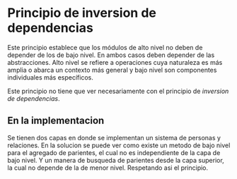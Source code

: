 # Principio de inversion de dependencias

Este principio establece que los módulos de alto nivel no deben de depender de los de bajo nivel. En ambos casos deben 
depender de las abstracciones. Alto nivel se refiere a operaciones cuya naturaleza es más amplia o abarca un contexto 
más general y bajo nivel son componentes individuales más específicos. 

Este principio no tiene que ver necesariamente con el principio de _inversion de dependencias_.

## En la implementacion

Se tienen dos capas en donde se implementan un sistema de personas y relaciones. En la solucion se puede ver como existe
un metodo de bajo nivel para el agregado de parientes, el cual no es independiente de la capa de bajo nivel. Y un manera
de busqueda de parientes desde la capa superior, la cual no depende de la de menor nivel. Respetando asi el principio.
